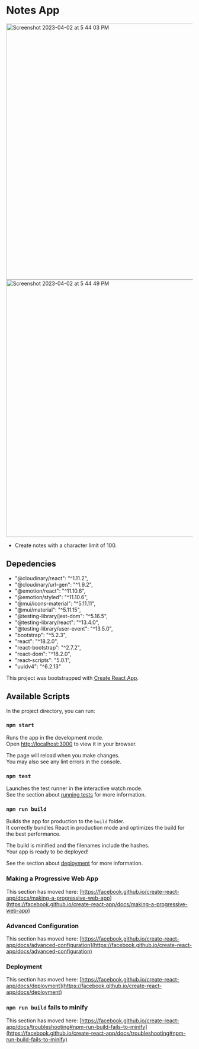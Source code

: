 # Notes App
<img width="691" alt="Screenshot 2023-04-02 at 5 44 03 PM" src="https://user-images.githubusercontent.com/102884273/229380793-d5ccf618-3e1e-41f6-b60e-5e751198898a.png">
<img width="695" alt="Screenshot 2023-04-02 at 5 44 49 PM" src="https://user-images.githubusercontent.com/102884273/229380795-0fcef9dc-460f-44af-bc7b-e206538dee38.png">

- Create notes with a character limit of 100. 

## Depedencies
   - "@cloudinary/react": "^1.11.2",
   - "@cloudinary/url-gen": "^1.9.2",
   - "@emotion/react": "^11.10.6",
   - "@emotion/styled": "^11.10.6",
   - "@mui/icons-material": "^5.11.11",
   - "@mui/material": "^5.11.15",
   - "@testing-library/jest-dom": "^5.16.5",
   - "@testing-library/react": "^13.4.0",
   -  "@testing-library/user-event": "^13.5.0",
   - "bootstrap": "^5.2.3",
   -  "react": "^18.2.0",
   - "react-bootstrap": "^2.7.2",
   - "react-dom": "^18.2.0",
   - "react-scripts": "5.0.1",
   - "uuidv4": "^6.2.13"

This project was bootstrapped with [Create React App](https://github.com/facebook/create-react-app).

## Available Scripts

In the project directory, you can run:

### `npm start`

Runs the app in the development mode.\
Open [http://localhost:3000](http://localhost:3000) to view it in your browser.

The page will reload when you make changes.\
You may also see any lint errors in the console.

### `npm test`

Launches the test runner in the interactive watch mode.\
See the section about [running tests](https://facebook.github.io/create-react-app/docs/running-tests) for more information.

### `npm run build`

Builds the app for production to the `build` folder.\
It correctly bundles React in production mode and optimizes the build for the best performance.

The build is minified and the filenames include the hashes.\
Your app is ready to be deployed!

See the section about [deployment](https://facebook.github.io/create-react-app/docs/deployment) for more information.

### Making a Progressive Web App

This section has moved here: [https://facebook.github.io/create-react-app/docs/making-a-progressive-web-app](https://facebook.github.io/create-react-app/docs/making-a-progressive-web-app)

### Advanced Configuration

This section has moved here: [https://facebook.github.io/create-react-app/docs/advanced-configuration](https://facebook.github.io/create-react-app/docs/advanced-configuration)

### Deployment

This section has moved here: [https://facebook.github.io/create-react-app/docs/deployment](https://facebook.github.io/create-react-app/docs/deployment)

### `npm run build` fails to minify

This section has moved here: [https://facebook.github.io/create-react-app/docs/troubleshooting#npm-run-build-fails-to-minify](https://facebook.github.io/create-react-app/docs/troubleshooting#npm-run-build-fails-to-minify)
